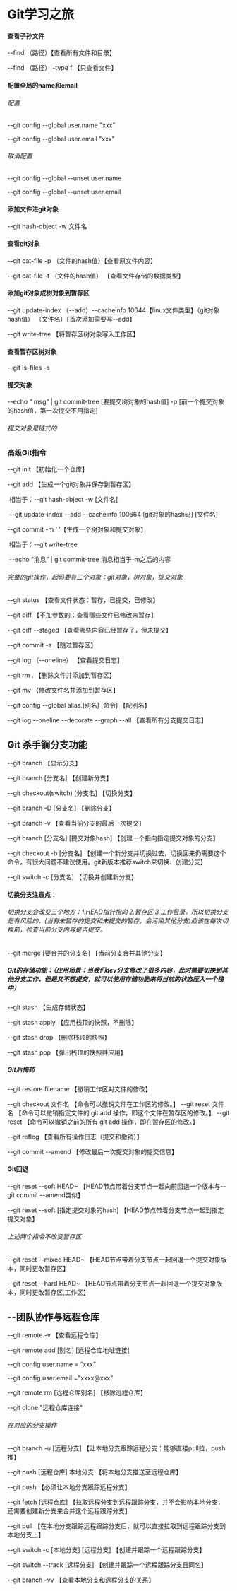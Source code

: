 # Git学习之旅

#### 查看子孙文件

--find  （路径）【查看所有文件和目录】

--find  （路径） -type f  【只查看文件】

#### 配置全局的name和email

###### 配置

--git config --global user.name  "xxx"

--git config --global user.email   "xxx"

###### 取消配置

--git config --global  --unset user.name

--git config --global  --unset user.email



#### 添加文件进git对象

--git hash-object -w 文件名



#### 查看git对象

--git cat-file -p （文件的hash值）【查看原文件内容】

--git cat-file -t  （文件的hash值） 【查看文件存储的数据类型】



#### 添加git对象成树对象到暂存区

--git update-index （--add）--cacheinfo  10644【linux文件类型】（git对象hash值） （文件名）【首次添加需要写--add】

--git write-tree  【将暂存区树对象写入工作区】



#### 查看暂存区树对象

--git ls-files  -s



#### 提交对象

--echo “ msg” | git commit-tree [要提交树对象的hash值]   -p [前一个提交对象的hash值，第一次提交不用指定]

###### 提交对象是链式的





### 高级Git指令

--git init 【初始化一个仓库】

--git add  【生成一个git对象并保存到暂存区】

​		相当于：--git hash-object -w [文件名]   

​                       --git update-index --add --cacheinfo 100664 [git对象的hash码] [文件名]

--git commit -m ‘ ’【生成一个树对象和提交对象】

​		相当于：--git write-tree

​						--echo “消息” | git commit-tree     消息相当于-m之后的内容



###### 完整的git操作，起码要有三个对象：git对象，树对象，提交对象 



--git status 【查看文件状态：暂存，已提交，已修改】



--git diff  【不加参数的：查看哪些文件已修改未暂存】



--git diff --staged 【查看哪些内容已经暂存了，但未提交】



--git commit -a 【跳过暂存区】



--git log （--oneline）  【查看提交日志】



--git rm . 【删除文件并添加到暂存区】



--git mv   【修改文件名并添加到暂存区】



 --git config --global alias.[别名]    [命令]           【配别名】



--git log --oneline --decorate --graph --all     【查看所有分支提交日志】

## Git 杀手锏分支功能

--git branch                             【显示分支】



--git branch [分支名]              【创建新分支】



--git checkout(switch)    [分支名]          【切换分支】



--git branch -D [分支名]    【删除分支】



--git branch -v          【查看当前分支的最后一次提交】





--git branch [分支名]  [提交对象hash]          【创建一个指向指定提交对象的分支】



--git checkout -b [分支名]                             【创建一个新分支并切换过去，切换回来仍需要这个命令，有很大问题不建议使用。git新版本推荐switch来切换、创建分支】



--git switch -c [分支名]     【切换并创建新分支】



#### 切换分支注意点：

###### 切换分支会改变三个地方：1.HEAD指针指向 2.暂存区 3.工作目录。所以切换分支是有风险的，(当有未暂存的提交和未提交的暂存，会污染其他分支)应该在每次切换前，检查当前分支内容是否提交。



--git merge [要合并的分支名]      【当前分支合并其他分支】



##### Git的存储功能：（应用场景：当我们dev分支修改了很多内容，此时需要切换到其他分支工作，但是又不想提交，就可以使用存储功能来将当前的状态压入一个栈中）

--git stash    【生成存储状态】



--git stash apply    【应用栈顶的快照，不删除】



--git stash drop  【删除栈顶的快照】



--git stash pop     【弹出栈顶的快照并应用】





##### Git后悔药

--git restore  filename                【撤销工作区对文件的修改】

--git checkout  文件名 【命令可以撤销文件在工作区的修改。】
--git reset  文件名 【命令可以撤销指定文件的 git add 操作，即这个文件在暂存区的修改。】
--git reset 【命令可以撤销之前的所有 git add 操作，即在暂存区的修改。】

--git reflog                         【查看所有操作日志（提交和撤销）】



--git commit --amend     【修改最后一次提交对象的提交信息】



#### Git回退

--git reset --soft HEAD~   【HEAD节点带着分支节点一起向前回退一个版本与--git commit --amend类似】 



--git reset --soft [指定提交对象的hash]           【HEAD节点带着分支节点一起到指定提交对象】

###### 上述两个指令不改变暂存区



--git reset --mixed HEAD~      【HEAD节点带着分支节点一起回退一个提交对象版本，同时更改暂存区】



--git reset --hard HEAD~        【HEAD节点带着分支节点一起回退一个提交对象版本，同时更改暂存区,工作区】







## --团队协作与远程仓库

--git remote -v        【查看远程仓库】



--git remote add [别名]  [远程仓库地址链接]



--git config user.name = “xxx”

--git config user.email ="xxxx@xxx"

--git remote rm [远程仓库别名]     【移除远程仓库】

--git clone "远程仓库连接"



###### 在对应的分支操作

--git branch -u  [远程分支]           【让本地分支跟踪远程分支：能够直接pull拉，push推】



--git push [远程仓库]   本地分支      【将本地分支推送至远程仓库】



--git push  【必须让本地分支跟踪远程分支】



--git fetch  [远程仓库]           【拉取远程分支到远程跟踪分支，并不会影响本地分支，还需要创建新分支来合并这个远程跟踪分支】



--git pull  【在本地分支跟踪远程跟踪分支后，就可以直接拉取到远程跟踪分支到本地分支上】





--git switch -c    [本地分支] [远程分支]         【创建并跟踪一个远程跟踪分支】

--git switch --track  [远程分支]                 【创建并跟踪一个远程跟踪分支且同名】

--git branch -vv     【查看本地分支和远程分支的关系】
